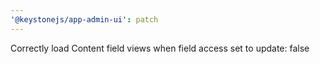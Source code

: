 ```yaml
---
'@keystonejs/app-admin-ui': patch
---
```


Correctly load Content field views when field access set to update: false
